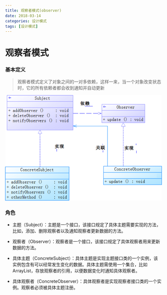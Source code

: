 ```yaml
---
title: 观察者模式(observer)
date: 2018-03-14
categories: 设计模式
tags: [设计模式]
---
```


# 观察者模式
### 基本定义
> 观察者模式定义了对象之间的一对多依赖，这样一来，当一个对象改变状态时，它的所有依赖者都会收到通知并自动更新

![](/img/design/927750-20161109193416358-1335986795.png "观察者模式")

### 角色
- 主题（Subject）：主题是一个接口，该接口规定了具体主题需要实现的方法，比如，添加、删除观察者以及通知观察者更新数据的方法。

- 观察者（Observer）：观察者是一个接口，该接口规定了具体观察者用来更新数据的方法。

- 具体主题（ConcreteSubject）：具体主题是实现主题接口类的一个实例，该实例包含有可以经常发生变化的数据。具体主题需使用一个集合，比如ArrayList，存放观察者的引用，以便数据变化时通知具体观察者。

- 具体观察者（ConcreteObserver）：具体观察者是实现观察者接口类的一个实例。观察者必须被具体主题注册。
